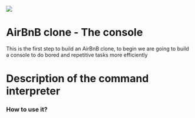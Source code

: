 ![](https://i.ibb.co/9TBvpkt/hbnb.png)
# AirBnB clone - The console
This is the first step to build an AirBnB clone, to begin we are going to build a console to do bored and repetitive tasks more efficiently


# Description of the command interpreter
### How to use it?